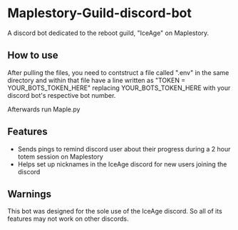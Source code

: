 # Maplestory-Guild-discord-bot
A discord bot dedicated to the reboot guild, "IceAge" on Maplestory. 

## How to use
After pulling the files, you need to contstruct a file called ".env" in the same directory and within that file have a line written as "TOKEN = YOUR_BOTS_TOKEN_HERE" replacing YOUR_BOTS_TOKEN_HERE with your discord bot's respective bot number.

Afterwards run Maple.py

## Features
* Sends pings to remind discord user about their progress during a 2 hour totem session on Maplestory
* Helps set up nicknames in the IceAge discord for new users joining the discord

## Warnings
This bot was designed for the sole use of the IceAge discord. So all of its features may not work on other discords.
